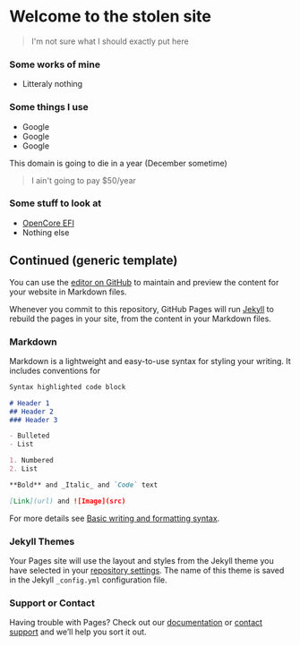 # Welcome to the stolen site

> I'm not sure what I should exactly put here

### Some works of mine

- Litteraly nothing

### Some things I use

- Google
- Google
- Google

This domain is going to die in a year (December sometime)

> I ain't going to pay $50/year

### Some stuff to look at

- [OpenCore EFI](https://github.com/rethinkingrn/msi-gl72m-7rdx-hackintosh)
- Nothing else

## Continued (generic template)
You can use the [editor on GitHub](https://github.com/rethinkingrn/rethinkingrn.github.io/edit/main/index.md) to maintain and preview the content for your website in Markdown files.

Whenever you commit to this repository, GitHub Pages will run [Jekyll](https://jekyllrb.com/) to rebuild the pages in your site, from the content in your Markdown files.

### Markdown

Markdown is a lightweight and easy-to-use syntax for styling your writing. It includes conventions for

```markdown
Syntax highlighted code block

# Header 1
## Header 2
### Header 3

- Bulleted
- List

1. Numbered
2. List

**Bold** and _Italic_ and `Code` text

[Link](url) and ![Image](src)
```

For more details see [Basic writing and formatting syntax](https://docs.github.com/en/github/writing-on-github/getting-started-with-writing-and-formatting-on-github/basic-writing-and-formatting-syntax).

### Jekyll Themes

Your Pages site will use the layout and styles from the Jekyll theme you have selected in your [repository settings](https://github.com/rethinkingrn/rethinkingrn.github.io/settings/pages). The name of this theme is saved in the Jekyll `_config.yml` configuration file.

### Support or Contact

Having trouble with Pages? Check out our [documentation](https://docs.github.com/categories/github-pages-basics/) or [contact support](https://support.github.com/contact) and we’ll help you sort it out.
